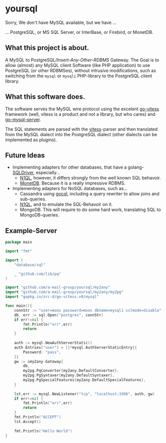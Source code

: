 # yoursql
Sorry, We don't have MySQL available, but we have ...

... PostgreSQL, or MS SQL Server, or InterBase, or Firebird, or MonetDB.

## What this project is about.

A MySQL to PostgreSQL/*Insert-Any-Other-RDBMS* Gateway.
The Goal is to allow (almost) any MySQL client Software (like PHP application)
to use PostgreSQL (or other RDBMSes), without intrusive modifications, such as
switching from the `mysql` or `mysqli` PHP-library to the PostgreSQL client library.

## What this software does.

The software serves the MySQL wire protocol using the excelent [go-vitess](https://github.com/src-d/go-vitess/) framework (well, vitess is a product and not a library, but who cares) and [go-mysql-server](https://github.com/src-d/go-mysql-server).

The SQL statements are parsed with the [vitess](https://github.com/src-d/go-vitess/)-parser and then translated from the MySQL dialect into the PostgreSQL dialect (other dialects can be implemented as plugins).

## Future Ideas

- Implementing adapters for other databases, that have a golang-[SQLDriver](https://github.com/golang/go/wiki/SQLDrivers), especially...
	- [N1QL](https://github.com/couchbase/go_n1ql), however, it differs strongly from the well known SQL behavoir.
	- [MonetDB](https://github.com/fajran/go-monetdb). Because it is a really impressive RDBMS.
- Implementing adapters for NoSQL databases, such as...
	- Cassandra using [gocql](https://github.com/gocql/gocql), including a query rewriter to allow joins and sub-queries.
	- [N1QL](https://github.com/couchbase/go_n1ql), and to emulate the SQL-Behavoir on it.
	- MongoDB. This will require to do some hard work, translating SQL to MongoDB-queries.

## Example-Server

```go
package main

import "fmt"

import (
	"database/sql"

	_ "github.com/lib/pq"
)

import "github.com/a-mail-group/yoursql/my2any"
import "github.com/a-mail-group/yoursql/my2any/my2pg"
import "gopkg.in/src-d/go-vitess.v0/mysql"

func main(){
	connStr := "user=moos password=moos dbname=mysql1 sslmode=disable"
	db, err := sql.Open("postgres", connStr)
	if err!=nil {
		fmt.Println("err",err)
		return
	}
	
	auth := mysql.NewAuthServerStatic()
	auth.Entries["user"] = []*mysql.AuthServerStaticEntry{{
		Password: "pass",
	}}
	gw := &my2any.Gateway{
		db,
		my2pg.PqConverter{my2any.DefaultConverter},
		my2pg.PgSyntaxer{my2any.DefaultSyntaxer},
		my2pg.PgSpecialFeatures{my2any.DefaultSpecialFeatures},
	}
	
	lst,err := mysql.NewListener("tcp", "localhost:3306", auth, gw)
	if err!=nil {
		fmt.Println("err",err)
		return
	}
	fmt.Println("ACCEPT")
	lst.Accept()
	
	fmt.Println("Hello World")
}
```
